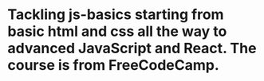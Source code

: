 # Tackling js-basics starting from basic html and css all the way to advanced JavaScript and React. The course is from FreeCodeCamp. 
